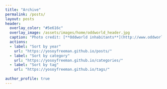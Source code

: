 ```yaml
---
title: "Archive"
permalink: /posts/
layout: posts
header:
  overlay_color: "#5e616c"
  overlay_image: /assets/images/home/oddworld_header.jpg
  caption: "Photo credit: [**Oddworld inhabitants**](http://www.oddworld.com/)"
  actions:
  - label: "Sort by year"
    url: "https://yosoyfreeman.github.io/posts/"
  - label: "Sort by category"
    url: "https://yosoyfreeman.github.io/categories/"
  - label: "Sort by tag"
    url: "https://yosoyfreeman.github.io/tags/"
      
author_profile: true
---
```

